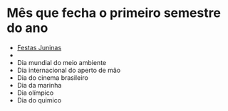 <html>
  <head>
  <style>
    p {color: red;}
    
  </style>
  </head>
  
  <body>
  <h1>Mês que fecha o primeiro semestre do ano</h1>
  <ul>
    <li><a href="https://www.festajunina.com.br/festa-junina/">Festas Juninas</a><li>
    <li>Dia mundial do meio ambiente</li>
    <li>Dia internacional do aperto de mão</li>
    <li>Dia do cinema brasileiro</li>
    <li>Dia da marinha</li>
    <li>Dia olímpico</li>
    <li>Dia do quimico</li>
  
  
  
  </body>


</html>
  
